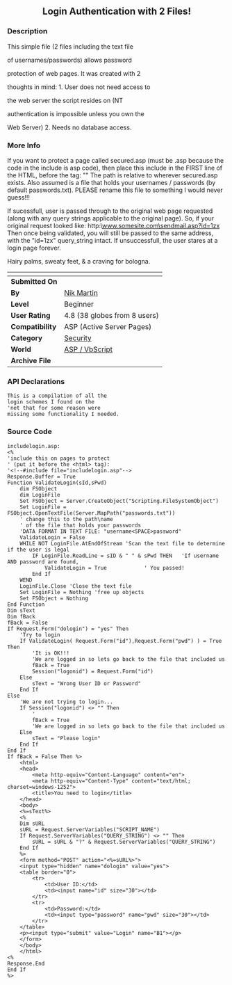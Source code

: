 ﻿<div align="center">

## Login Authentication with 2 Files\!


</div>

### Description

This simple file (2 files including the text file

of usernames/passwords) allows password

protection of web pages. It was created with 2

thoughts in mind: 1. User does not need access to

the web server the script resides on (NT

authentication is impossible unless you own the

Web Server) 2. Needs no database access.
 
### More Info
 
If you want to protect a page called secured.asp (must be .asp because the code in the include is asp code), then place this include in the FIRST line of the HTML, before the <html> tag: "<!--include file="includelogin.asp"-->" The path is relative to wherever secured.asp exists. Also assumed is a file that holds your usernames / passwords (by default passwords.txt). PLEASE rename this file to something I would never guess!!!

If sucessfull, user is passed through to the original web page requested (along with any query strings applicable to the original page). So, if your original request looked like: http:\\www.somesite.com\sendmail.asp?id=1zx Then once being validated, you will still be passed to the same address, with the "id=1zx" query_string intact. If unsuccessfull, the user stares at a login page forever.

Hairy palms, sweaty feet, & a craving for bologna.


<span>             |<span>
---                |---
**Submitted On**   |
**By**             |[Nik Martin](https://github.com/Planet-Source-Code/PSCIndex/blob/master/ByAuthor/nik-martin.md)
**Level**          |Beginner
**User Rating**    |4.8 (38 globes from 8 users)
**Compatibility**  |ASP \(Active Server Pages\)
**Category**       |[Security](https://github.com/Planet-Source-Code/PSCIndex/blob/master/ByCategory/security__4-14.md)
**World**          |[ASP / VbScript](https://github.com/Planet-Source-Code/PSCIndex/blob/master/ByWorld/asp-vbscript.md)
**Archive File**   |[](https://github.com/Planet-Source-Code/nik-martin-login-authentication-with-2-files__4-6385/archive/master.zip)

### API Declarations

```
This is a compilation of all the
login schemes I found on the
'net that for some reason were
missing some functionality I needed.
```


### Source Code

```
includelogin.asp:
<%
'include this on pages to protect
' (put it before the <html> tag):
'<!--#include file="includelogin.asp"-->
Response.Buffer = True
Function ValidateLogin(sId,sPwd)
	dim FSObject
	dim LoginFile
	Set FSObject = Server.CreateObject("Scripting.FileSystemObject")
	Set LoginFile = FSObject.OpenTextFile(Server.MapPath("passwords.txt"))
	' change this to the path\name
	' of the file that holds your passwords
	'DATA FORMAT IN TEXT FILE: "username<SPACE>password"
	ValidateLogin = False
	WHILE NOT LoginFile.AtEndOfStream 'Scan the text file to determine if the user is legal
		IF LoginFile.ReadLine = sID & " " & sPwd THEN 	'If username AND password are found,
			ValidateLogin = True 			' You passed!
		End If
	WEND
	LoginFile.Close 'Close the text file
	Set LoginFile = Nothing 'free up objects
	Set FSObject = Nothing
End Function
Dim sText
Dim fBack
fBack = False
If Request.Form("dologin") = "yes" Then
	'Try to login
	If ValidateLogin( Request.Form("id"),Request.Form("pwd") ) = True Then
		'It is OK!!!
		'We are logged in so lets go back to the file that included us
		fBack = True
		Session("logonid") = Request.Form("id")
	Else
		sText = "Wrong User ID or Password"
	End If
Else
	'We are not trying to login...
	If Session("logonid") <> "" Then
		'
		fBack = True
		'We are logged in so lets go back to the file that included us
	Else
		sText = "Please login"
	End If
End If
If fBack = False Then %>
	<html>
	<head>
		<meta http-equiv="Content-Language" content="en">
		<meta http-equiv="Content-Type" content="text/html; charset=windows-1252">
		<title>You need to login</title>
	</head>
	<body>
	<%=sText%>
	<%
	Dim sURL
	sURL = Request.ServerVariables("SCRIPT_NAME")
	If Request.ServerVariables("QUERY_STRING") <> "" Then
		sURL = sURL & "?" & Request.ServerVariables("QUERY_STRING")
	End If
	%>
	<form method="POST" action="<%=sURL%>">
	<input type="hidden" name="dologin" value="yes">
 	<table border="0">
 		<tr>
 			<td>User ID:</td>
 			<td><input name="id" size="30"></td>
 		</tr>
 		<tr>
 			<td>Password:</td>
 			<td><input type="password" name="pwd" size="30"></td>
 		</tr>
 	</table>
 	<p><input type="submit" value="Login" name="B1"></p>
	</form>
	</body>
	</html>
<%
Response.End
End If
%>
```

